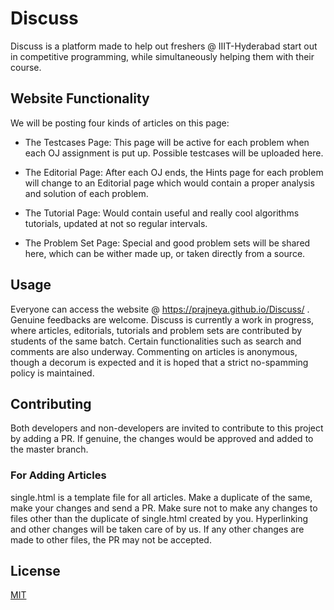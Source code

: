 # Discuss

Discuss is a platform made to help out freshers @ IIIT-Hyderabad start out in competitive programming, while simultaneously helping them with their course.

## Website Functionality

We will be posting four kinds of articles on this page:

* The Testcases Page: This page will be active for each problem when each OJ assignment is put up. Possible testcases will be uploaded here.

* The Editorial Page: After each OJ ends, the Hints page for each problem will change to an Editorial page which would contain a proper analysis and solution of each problem.

* The Tutorial Page: Would contain useful and really cool algorithms tutorials, updated at not so regular intervals.

* The Problem Set Page: Special and good problem sets will be shared here, which can be wither made up, or taken directly from a source.

## Usage

Everyone can access the website @ https://prajneya.github.io/Discuss/ .
Genuine feedbacks are welcome. Discuss is currently a work in progress, where articles, editorials, tutorials and problem sets are contributed by students of the same batch.
Certain functionalities such as search and comments are also underway. Commenting on articles is anonymous, though a decorum is expected and it is hoped that a strict no-spamming policy is maintained.


## Contributing

Both developers and non-developers are invited to contribute to this project by adding a PR. If genuine, the changes would be approved and added to the master branch.

### For Adding Articles

single.html is a template file for all articles. Make a duplicate of the same, make your changes and send a PR. Make sure not to make any changes to files other than the duplicate of single.html created by you. Hyperlinking and other changes will be taken care of by us. If any other changes are made to other files, the PR may not be accepted.

## License

[MIT](https://github.com/twbs/bootstrap/blob/master/LICENSE)

